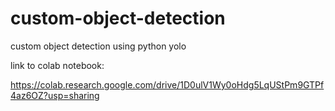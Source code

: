 # custom-object-detection
custom object detection using python yolo

link to colab notebook:

https://colab.research.google.com/drive/1D0ulV1Wy0oHdg5LqUStPm9GTPf4az6OZ?usp=sharing
